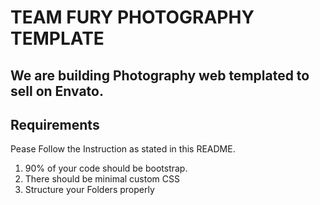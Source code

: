 # TEAM FURY PHOTOGRAPHY TEMPLATE  

## We are building Photography web templated to sell on Envato.

## Requirements
Pease Follow the Instruction as stated in this README.
1. 90% of your code should be bootstrap.
2. There should be minimal custom CSS
3. Structure your Folders properly




